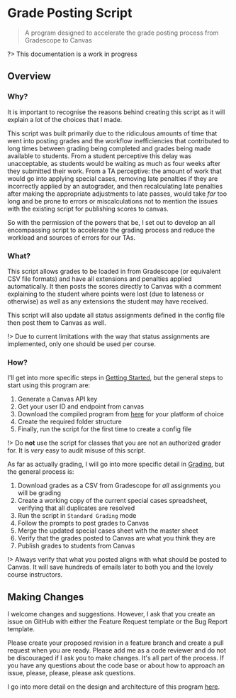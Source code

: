 # Grade Posting Script
> A program designed to accelerate the grade posting process from Gradescope to Canvas

?> This documentation is a work in progress
## Overview

### Why? <!-- {docsify-ignore} -->

It is important to recognise the reasons behind creating this script as it will explain a lot of the choices that I made.

This script was built primarily due to the ridiculous amounts of time that went into posting grades and the workflow
inefficiencies that contributed to long times between grading being completed and grades being made available 
to students. From a student perceptive this delay was unacceptable, as students would be waiting as much as four weeks 
after they submitted their work. From a TA perceptive: the amount of work that would go into applying special cases, 
removing late penalties if they are incorrectly applied by an autograder, and then recalculating late penalties after
making the appropriate adjustments to late passes, would take _far_ too long and be prone to errors or 
miscalculations not to mention the issues with the existing script for publishing scores to canvas. 

So with the permission of the powers that be, I set out to develop an all encompassing script 
to accelerate the grading process and reduce the workload and sources of errors for our TAs. 

### What? <!-- {docsify-ignore} -->

This script allows grades to be loaded in from Gradescope (or equivalent CSV file formats) and have all extensions and 
penalties applied automatically. It then posts the scores directly to Canvas with a comment explaining to the student 
where points were lost (due to lateness or otherwise) as well as any extensions the student may have received. 

This script will also update all status assignments defined in the config file then post them to Canvas as well. 

!> Due to current limitations with the way that status assignments are implemented, only one should be used per course.

### How? <!-- {docsify-ignore} -->

I'll get into more specific steps in [Getting Started](getting_started.md), but the general steps to start using this 
program are:
1. Generate a Canvas API key
2. Get your user ID and endpoint from canvas
3. Download the compiled program from [here](https://trihardstudios-my.sharepoint.com/:f:/p/gjbell/Etrkx_32aV1Ntjxta1Uv8U8BcxE4JH3iVwdkpEPJai--zA?e=8GPcyP) for your platform of choice 
4. Create the required folder structure
5. Finally, run the script for the first time to create a config file

!> Do **not** use the script for classes that you are not an authorized grader for. It is _very_ easy to audit misuse of this script.

As far as actually grading, I will go into more specific detail in [Grading](grading.md), but the general process is:
1. Download grades as a CSV from Gradescope for _all_ assignments you will be grading
2. Create a working copy of the current special cases spreadsheet, verifying that all duplicates are resolved
3. Run the script in `Standard Grading` mode
4. Follow the prompts to post grades to Canvas
5. Merge the updated special cases sheet with the master sheet
6. Verify that the grades posted to Canvas are what you think they are
7. Publish grades to students from Canvas

!> Always verify that what you posted aligns with what should be posted to Canvas. It will save hundreds of emails later to both you and the lovely course instructors.

## Making Changes

I welcome changes and suggestions. However, I ask that you create an issue on GitHub with either the Feature Request 
template or the Bug Report template.

[//]: # (?> If you do not have access to the GitHub, reach out to me on Slack. )

Please create your proposed revision in a feature branch and create a pull request when you are ready. Please add me as 
a code reviewer and do not be discouraged if I ask you to make changes. It's all part of the process. 
If you have any questions about the code base or about how to approach an issue, please, please, please ask questions.

I go into more detail on the design and architecture of this program [here]().
